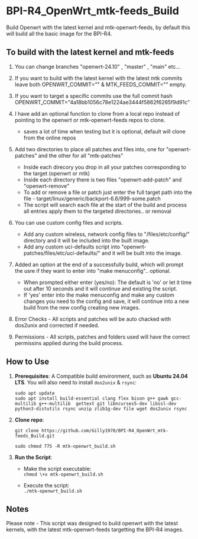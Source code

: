 # BPI-R4_OpenWrt_mtk-feeds_Build

Build Openwrt with the latest kernel and mtk-openwrt-feeds, by default this will build all the basic image for the BPI-R4.

## **To build with the latest kernel and mtk-feeds**

1. You can change branches "openwrt-24.10" , "master" , "main" etc...

2. If you want to build with the latest kernel with the latest mtk commits leave both OPENWRT_COMMIT="" & MTK_FEEDS_COMMIT="" empty.

3. If you want to target a specific commits use the full commit hash OPENWRT_COMMIT="4a18bb1056c78e1224ae3444f5862f6265f9d91c"

4. I have add an optional function to clone from a local repo instead of pointing to the openwrt or mtk-openwrt-feeds repos to clone.
     * saves a lot of time when testing but it is optional, default will clone from the online repos

5. Add two directories to place all patches and files into, one for "openwrt-patches" and the other for all "mtk-patches" 
     * Inside each direcory you drop in all your patches corresponding to the target (openwrt or mtk)
	 * Inside each directory there is two files "openwrt-add-patch" and "openwrt-remove"
	 * To add or remove a file or patch just enter the full target path into the file - target/linux/generic/backport-6.6/999-some.patch
	 * The script will search each file at the start of the build and process all entries apply them to the targeted directories.. or removal
	 
6. You can use custom config files and scripts. 
	 * Add any custom wireless, network config files to "/files/etc/config/" directory and it will be included into the built image.
	 * Add any custom uci-defaults script into "openwrt-patches/files/etc/uci-defaults/" and it will be built into the image.

7. Added an option at the end of a successfully build, which will prompt the usre if they want to enter into "make menuconfig".. optional.
     * When prompted either enter (yes/no): The default is 'no' or let it time out after 10 seconds and it will continue and existing the script.
	 * If 'yes' enter into the make menuconfig and make any custom changes you need to the config and save, it will continue into a new build from the new config creating new images.

8. Error Checks - All scripts and patches will be auto chacked with dos2unix and corrected if needed. 

9. Permissions - All scripts, patches and folders used will have the correct permissins applied during the build process.

## **How to Use**

1. **Prerequisites**: A Compatible build environment, such as **Ubuntu 24.04 LTS**. You will also need to install `dos2unix` & `rsync`:
   
   `sudo apt update`  
   `sudo apt install build-essential clang flex bison g++ gawk gcc-multilib g++-multilib 
   gettext git libncurses5-dev libssl-dev python3-distutils rsync unzip zlib1g-dev
   file wget dos2unix rsync`

2. **Clone repo**:

   `git clone https://github.com/Gilly1970/BPI-R4_OpenWrt_mtk-feeds_Build.git`
   
   `sudo chmod 775 -R mtk-openwrt_build.sh`

3. **Run the Script**:  
   * Make the script executable:  
     `chmod \+x mtk-openwrt_build.sh`
     
   * Execute the script:  
     `./mtk-openwrt_build.sh`

## **Notes**
Please note - This script was designed to build openwrt with the latest kernels, with the latest mtk-openwrt-feeds targetting the BPI-R4 images.


